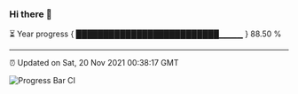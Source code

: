 ### Hi there 👋

⏳ Year progress { ██████████████████████████▁▁▁▁ } 88.50 %

---

⏰ Updated on Sat, 20 Nov 2021 00:38:17 GMT

![Progress Bar CI](https://github.com/liununu/liununu/workflows/Progress%20Bar%20CI/badge.svg)
